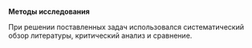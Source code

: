 **Методы исследования**

При решении поставленных задач использовался  систематический обзор литературы, критический анализ и сравнение. 